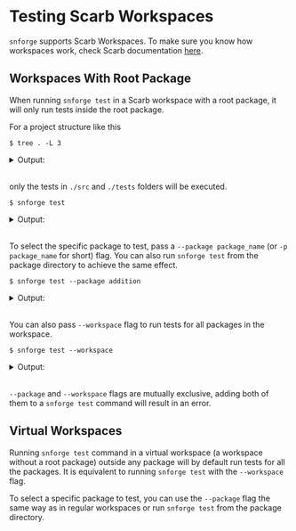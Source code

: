 # Testing Scarb Workspaces

`snforge` supports Scarb Workspaces.
To make sure you know how workspaces work,
check Scarb documentation [here](https://docs.swmansion.com/scarb/docs/reference/workspaces.html).

## Workspaces With Root Package

When running `snforge test` in a Scarb workspace with a root package, it will only run tests inside the root package.  

For a project structure like this

```shell
$ tree . -L 3
```

<details>
<summary>Output:</summary>

```shell
.
├── Scarb.toml
├── crates
│   ├── addition
│   │   ├── Scarb.toml
│   │   ├── src
│   │   └── tests
│   └── fibonacci
│       ├── Scarb.toml
│       └── src
├── tests
│   └── test.cairo
└── src
    └── lib.cairo
```
</details>
<br>

only the tests in `./src` and `./tests` folders will be executed.

```shell
$ snforge test
```

<details>
<summary>Output:</summary>

```shell
Collected 3 test(s) from hello_workspaces package
Running 1 test(s) from src/
[PASS] hello_workspaces::tests::test_simple (l1_gas: ~0, l1_data_gas: ~0, l2_gas: ~40000)
Running 2 test(s) from tests/
[FAIL] hello_workspaces_integrationtest::test_failing::test_failing

Failure data:
    0x6661696c696e6720636865636b ('failing check')

[FAIL] hello_workspaces_integrationtest::test_failing::test_another_failing

Failure data:
    0x6661696c696e6720636865636b ('failing check')

Tests: 1 passed, 2 failed, 0 ignored, 0 filtered out

Failures:
    hello_workspaces_integrationtest::test_failing::test_failing
    hello_workspaces_integrationtest::test_failing::test_another_failing
```
</details>
<br>

To select the specific package to test, pass a `--package package_name` (or `-p package_name` for short) flag.
You can also run `snforge test` from the package directory to achieve the same effect.

<!-- { "package_name": "hello_workspaces" }  -->
```shell
$ snforge test --package addition
```

<details>
<summary>Output:</summary>

```shell
Collected 5 test(s) from addition package
Running 4 test(s) from tests/
[PASS] addition_integrationtest::nested::test_nested::test_two (l1_gas: ~0, l1_data_gas: ~0, l2_gas: ~40000)
[PASS] addition_integrationtest::nested::test_nested::test_two_and_two (l1_gas: ~0, l1_data_gas: ~0, l2_gas: ~40000)
[PASS] addition_integrationtest::nested::simple_case (l1_gas: ~0, l1_data_gas: ~0, l2_gas: ~40000)
[PASS] addition_integrationtest::nested::contract_test (l1_gas: ~0, l1_data_gas: ~0, l2_gas: ~40000)
Running 1 test(s) from src/
[PASS] addition::tests::it_works (l1_gas: ~0, l1_data_gas: ~0, l2_gas: ~40000)
Tests: 5 passed, 0 failed, 0 ignored, 0 filtered out
```
</details>
<br>

You can also pass `--workspace` flag to run tests for all packages in the workspace.

```shell
$ snforge test --workspace
```

<details>
<summary>Output:</summary>

```shell
Collected 5 test(s) from addition package
Running 4 test(s) from tests/
[PASS] addition_integrationtest::nested::test_nested::test_two (l1_gas: ~0, l1_data_gas: ~0, l2_gas: ~40000)
[PASS] addition_integrationtest::nested::simple_case (l1_gas: ~0, l1_data_gas: ~0, l2_gas: ~40000)
[PASS] addition_integrationtest::nested::test_nested::test_two_and_two (l1_gas: ~0, l1_data_gas: ~0, l2_gas: ~40000)
[PASS] addition_integrationtest::nested::contract_test (l1_gas: ~0, l1_data_gas: ~0, l2_gas: ~40000)
Running 1 test(s) from src/
[PASS] addition::tests::it_works (l1_gas: ~0, l1_data_gas: ~0, l2_gas: ~40000)
Tests: 5 passed, 0 failed, 0 ignored, 0 filtered out


Collected 6 test(s) from fibonacci package
Running 2 test(s) from src/
[PASS] fibonacci::tests::it_works (l1_gas: ~0, l1_data_gas: ~0, l2_gas: ~40000)
[PASS] fibonacci::tests::contract_test (l1_gas: ~0, l1_data_gas: ~0, l2_gas: ~40000)
Running 4 test(s) from tests/
[FAIL] fibonacci_tests::abc::efg::failing_test

Failure data:
    0x0 ('')

[PASS] fibonacci_tests::abc::efg::efg_test (l1_gas: ~0, l1_data_gas: ~0, l2_gas: ~40000)
[PASS] fibonacci_tests::lib_test (l1_gas: ~0, l1_data_gas: ~0, l2_gas: ~40000)
[PASS] fibonacci_tests::abc::abc_test (l1_gas: ~0, l1_data_gas: ~0, l2_gas: ~40000)
Tests: 5 passed, 1 failed, 0 ignored, 0 filtered out


Collected 3 test(s) from hello_workspaces package
Running 1 test(s) from src/
[PASS] hello_workspaces::tests::test_simple (l1_gas: ~0, l1_data_gas: ~0, l2_gas: ~40000)
Running 2 test(s) from tests/
[FAIL] hello_workspaces_integrationtest::test_failing::test_another_failing

Failure data:
    0x6661696c696e6720636865636b ('failing check')

[FAIL] hello_workspaces_integrationtest::test_failing::test_failing

Failure data:
    0x6661696c696e6720636865636b ('failing check')

Tests: 1 passed, 2 failed, 0 ignored, 0 filtered out

Failures:
    fibonacci_tests::abc::efg::failing_test
    hello_workspaces_integrationtest::test_failing::test_another_failing
    hello_workspaces_integrationtest::test_failing::test_failing
```
</details>
<br>

`--package` and `--workspace` flags are mutually exclusive, adding both of them to a `snforge test` command will result in an error.

## Virtual Workspaces

Running `snforge test` command in a virtual workspace (a workspace without a root package)
outside any package will by default run tests for all the packages. 
It is equivalent to running `snforge test` with the `--workspace` flag.

To select a specific package to test,
you can use the `--package` flag the same way as in regular workspaces or run `snforge test` from the package directory.
